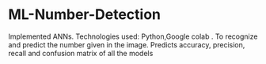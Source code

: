 # ML-Number-Detection
Implemented ANNs. Technologies used: Python,Google colab . To recognize and predict the number given in the image. Predicts accuracy, precision, recall and confusion matrix of all the models

